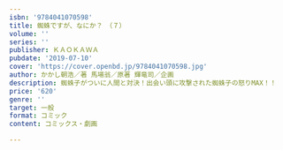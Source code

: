 ```yaml
---
isbn: '9784041070598'
title: 蜘蛛ですが、なにか？　（７）
volume: ''
series: ''
publisher: ＫＡＯＫＡＷＡ
pubdate: '2019-07-10'
cover: 'https://cover.openbd.jp/9784041070598.jpg'
author: かかし朝浩／著 馬場翁／原著 輝竜司／企画
description: 蜘蛛子がついに人間と対決！出会い頭に攻撃された蜘蛛子の怒りMAX！！
price: '620'
genre: ''
target: 一般
format: コミック
content: コミックス・劇画

---
```

